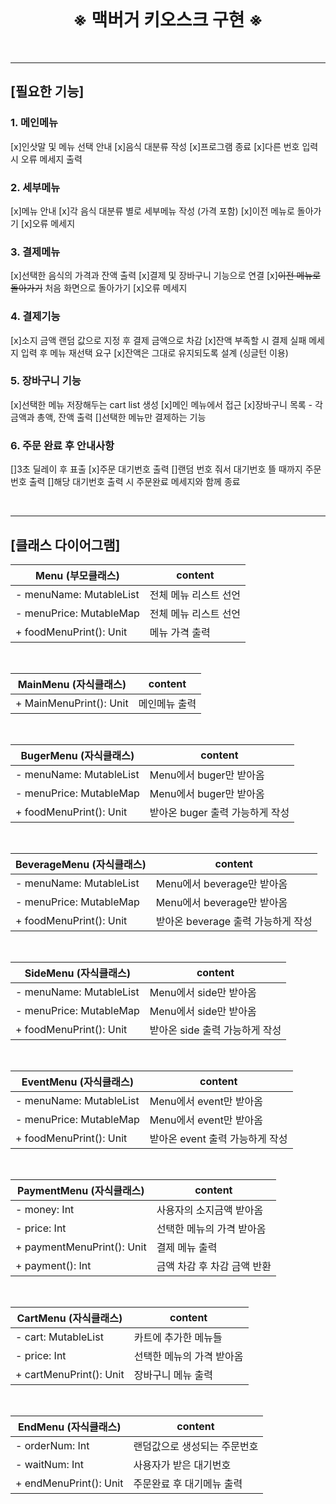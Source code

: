 <br>

# <center>※ 맥버거 키오스크 구현 ※</center>

<br>

---

## [필요한 기능]

### 1. 메인메뉴
[x]인삿말 및 메뉴 선택 안내
[x]음식 대분류 작성
[x]프로그램 종료
[x]다른 번호 입력 시 오류 메세지 출력

### 2. 세부메뉴
[x]메뉴 안내
[x]각 음식 대분류 별로 세부메뉴 작성 (가격 포함)
[x]이전 메뉴로 돌아가기
[x]오류 메세지

### 3. 결제메뉴
[x]선택한 음식의 가격과 잔액 출력
[x]결제 및 장바구니 기능으로 연결
[x]~~이전 메뉴로 돌아가기~~ 처음 화면으로 돌아가기
[x]오류 메세지

### 4. 결제기능
[x]소지 금액 랜덤 값으로 지정 후 결제 금액으로 차감
[x]잔액 부족할 시 결제 실패 메세지 입력 후 메뉴 재선택 요구
[x]잔액은 그대로 유지되도록 설계 (싱글턴 이용)

### 5. 장바구니 기능
[x]선택한 메뉴 저장해두는 cart list 생성
[x]메인 메뉴에서 접근
[x]장바구니 목록 - 각 금액과 총액, 잔액 출력
[]선택한 메뉴만 결제하는 기능

### 6. 주문 완료 후 안내사항
[]3초 딜레이 후 표출
[x]주문 대기번호 출력
[]랜덤 번호 줘서 대기번호 뜰 때까지 주문번호 출력
[]해당 대기번호 출력 시 주문완료 메세지와 함께 종료

<br>

---

## [클래스 다이어그램]
| Menu (부모클래스) | content |
| - | - |
| - menuName: MutableList | 전체 메뉴 리스트 선언 |
| - menuPrice: MutableMap | 전체 메뉴 리스트 선언 |
| + foodMenuPrint(): Unit | 메뉴 가격 출력 |

<br>

| MainMenu (자식클래스) | content |
| - | - |
| + MainMenuPrint(): Unit | 메인메뉴 출력 |

<br>

| BugerMenu (자식클래스) | content |
| - | - |
| - menuName: MutableList | Menu에서 buger만 받아옴 |
| - menuPrice: MutableMap | Menu에서 buger만 받아옴 |
| + foodMenuPrint(): Unit | 받아온 buger 출력 가능하게 작성 |

<br>

| BeverageMenu (자식클래스) | content |
| - | - |
| - menuName: MutableList | Menu에서 beverage만 받아옴 |
| - menuPrice: MutableMap | Menu에서 beverage만 받아옴 |
| + foodMenuPrint(): Unit | 받아온 beverage 출력 가능하게 작성 |
<br>

| SideMenu (자식클래스) | content |
| - | - |
| - menuName: MutableList | Menu에서 side만 받아옴 |
| - menuPrice: MutableMap | Menu에서 side만 받아옴 |
| + foodMenuPrint(): Unit | 받아온 side 출력 가능하게 작성 |
<br>

| EventMenu (자식클래스) | content |
| - | - |
| - menuName: MutableList | Menu에서 event만 받아옴 |
| - menuPrice: MutableMap | Menu에서 event만 받아옴 |
| + foodMenuPrint(): Unit | 받아온 event 출력 가능하게 작성 |

<br>

| PaymentMenu (자식클래스) | content |
| - | - |
| - money: Int | 사용자의 소지금액 받아옴 |
| - price: Int | 선택한 메뉴의 가격 받아옴 |
| + paymentMenuPrint(): Unit | 결제 메뉴 출력 |
| + payment(): Int | 금액 차감 후 차감 금액 반환 |

<br>

| CartMenu (자식클래스) | content |
| - | - |
| - cart: MutableList | 카트에 추가한 메뉴들 |
| - price: Int | 선택한 메뉴의 가격 받아옴 |
| + cartMenuPrint(): Unit | 장바구니 메뉴 출력 |

<br>

| EndMenu (자식클래스) | content |
| - | - |
| - orderNum: Int | 랜덤값으로 생성되는 주문번호 |
| - waitNum: Int | 사용자가 받은 대기번호 |
| + endMenuPrint(): Unit | 주문완료 후 대기메뉴 출력 |

<br>